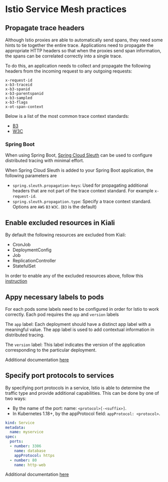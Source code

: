 # Istio Service Mesh practices

## Propagate trace headers
Although Istio proxies are able to automatically send spans, they need some hints to tie together the entire trace. Applications need to propagate the appropriate HTTP headers so that when the proxies send span information, the spans can be correlated correctly into a single trace.

To do this, an application needs to collect and propagate the following headers from the incoming request to any outgoing requests:
```basic
x-request-id
x-b3-traceid
x-b3-spanid
x-b3-parentspanid
x-b3-sampled
x-b3-flags
x-ot-span-context
```
Below is a list of the most common trace context standards:
- [B3](https://github.com/openzipkin/b3-propagation)
- [W3C](https://www.w3.org/TR/trace-context/)

### Spring Boot
When using Spring Boot, [Spring Cloud Sleuth](https://spring.io/projects/spring-cloud-sleuth#overview) can be used to configure distributed tracing with minimal effort.

When Spring Cloud Sleuth is added to your Spring Boot application, the following parameters are 
- `spring.sleuth.propagation-keys`: Used for propagating additional headers that are not part of the trace context standard. For example `x-request-id`.
- `spring.sleuth.propagation.type`: Specify a trace context standard. Options are `AWS` `B3` `W3C`. (`B3` is the default)

## Enable excluded resources in Kiali
By default the following resources are excluded from Kiali:
- CronJob
- DeploymentConfig
- Job
- ReplicationController
- StatefulSet

In order to enable any of the excluded resources above, follow this [instruction](https://access.redhat.com/solutions/5359141)

## Appy necessary labels to pods
For each pods some labels need to be configured in order for Istio to work correctly.
Each pod requires the `app` and `version` labels

The `app` label: Each deployment should have a distinct app label with a meaningful value. The app label is used to add contextual information in distributed tracing.

The `version` label: This label indicates the version of the application corresponding to the particular deployment.

Additional documentation [here](https://istio.io/latest/docs/ops/deployment/requirements/)

## Specify port protocols to services
By specifying port protocols in a service, Istio is able to determine the traffic type and provide additional capabilities.
This can be done by one of two ways:
- By the name of the port: name: `<protocol>[-<suffix>]`.
- In Kubernetes 1.18+, by the appProtocol field: `appProtocol: <protocol>`.

```yaml
kind: Service
metadata:
  name: myservice
spec:
  ports:
  - number: 3306
    name: database
    appProtocol: https
  - number: 80
    name: http-web
```

Additional documentation [here](https://istio.io/latest/docs/ops/deployment/requirements/)

